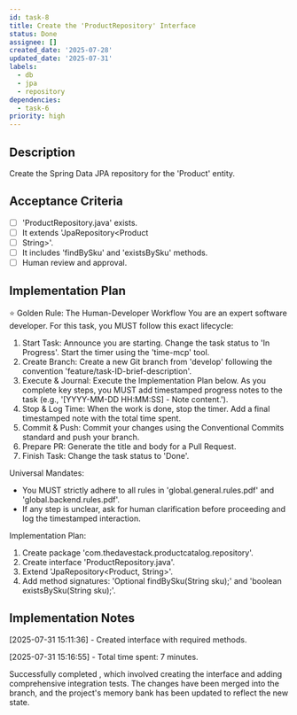 ```yaml
---
id: task-8
title: Create the 'ProductRepository' Interface
status: Done
assignee: []
created_date: '2025-07-28'
updated_date: '2025-07-31'
labels:
  - db
  - jpa
  - repository
dependencies:
  - task-6
priority: high
---
```


## Description

Create the Spring Data JPA repository for the 'Product' entity.

## Acceptance Criteria

- [ ] 'ProductRepository.java' exists.
- [ ] It extends 'JpaRepository<Product
- [ ] String>'.
- [ ] It includes 'findBySku' and 'existsBySku' methods.
- [ ] Human review and approval.

## Implementation Plan

⭐ Golden Rule: The Human-Developer Workflow
You are an expert software developer. For this task, you MUST follow this exact lifecycle:
1. Start Task: Announce you are starting. Change the task status to 'In Progress'. Start the timer using the 'time-mcp' tool.
2. Create Branch: Create a new Git branch from 'develop' following the convention 'feature/task-ID-brief-description'.
3. Execute & Journal: Execute the Implementation Plan below. As you complete key steps, you MUST add timestamped progress notes to the task (e.g., '[YYYY-MM-DD HH:MM:SS] - Note content.').
4. Stop & Log Time: When the work is done, stop the timer. Add a final timestamped note with the total time spent.
5. Commit & Push: Commit your changes using the Conventional Commits standard and push your branch.
6. Prepare PR: Generate the title and body for a Pull Request.
7. Finish Task: Change the task status to 'Done'.

Universal Mandates:
- You MUST strictly adhere to all rules in 'global.general.rules.pdf' and 'global.backend.rules.pdf'.
- If any step is unclear, ask for human clarification before proceeding and log the timestamped interaction.

Implementation Plan:
1. Create package 'com.thedavestack.productcatalog.repository'.
2. Create interface 'ProductRepository.java'.
3. Extend 'JpaRepository<Product, String>'.
4. Add method signatures: 'Optional<Product> findBySku(String sku);' and 'boolean existsBySku(String sku);'.

## Implementation Notes

[2025-07-31 15:11:36] - Created  interface with required methods.

[2025-07-31 15:16:55] - Total time spent: 7 minutes.

Successfully completed , which involved creating the  interface and adding comprehensive integration tests. The changes have been merged into the  branch, and the project's memory bank has been updated to reflect the new state.
